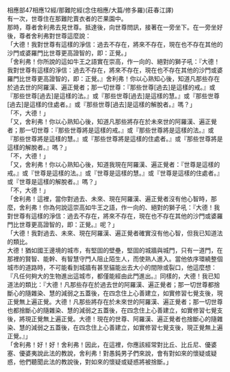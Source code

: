 相應部47相應12經/那難陀經(念住相應/大篇/修多羅)(莊春江譯)  
有一次，世尊住在那難陀賣衣者的芒果園中。  
那時，尊者舍利弗去見世尊。抵達後，向世尊問訊，接著在一旁坐下。在一旁坐好後，尊者舍利弗對世尊這麼說：  
「大德！我對世尊有這樣的淨信：過去不存在，將來不存在，現在也不存在其他的沙門或婆羅門比世尊更高證智的，即：正覺。」  
「舍利弗！你所說的這如牛王之語實在崇高，作一向的、絕對的獅子吼：『大德！我對世尊有這樣的淨信：過去不存在，將來不存在，現在也不存在其他的沙門或婆羅門比世尊更高證智的，即：正覺。』舍利弗！你以心熟知心後，知道凡那些存在於過去世的阿羅漢、遍正覺者；那一切世尊：『那些世尊[過去]是這樣的戒。』或『那些世尊[過去]是這樣的法。』或『那些世尊[過去]是這樣的慧。』或『那些世尊[過去]是這樣的住處者。』或『那些世尊[過去]是這樣的解脫者。』嗎？」  
「不，大德！」  
「又，舍利弗！你以心熟知心後，知道凡那些將存在於未來世的阿羅漢、遍正覺者；那一切世尊：『那些世尊將是這樣的戒。』或『那些世尊將是這樣的法。』或『那些世尊將是這樣的慧。』或『那些世尊將是這樣的住處者。』或『那些世尊將是這樣的解脫者。』嗎？」  
「不，大德！」  
「又，舍利弗！你以心熟知心後，知道我現在阿羅漢、遍正覺者：『世尊是這樣的戒。』或『世尊是這樣的法。』或『世尊是這樣的慧。』或『世尊是這樣的住處者。』或『世尊是這樣的解脫者。』嗎？」  
「不，大德！」  
「舍利弗！這裡，當你對過去、未來、現在阿羅漢、遍正覺者沒有他心智時，那麼，舍利弗！你為何說這崇高如牛王之語，作一向的、絕對的獅子吼：『大德！我對世尊有這樣的淨信：過去不存在，將來不存在，現在也不存在其他的沙門或婆羅門比世尊更高證智的，即：正覺。』呢？」  
「大德！我對過去、未來、現在阿羅漢、遍正覺者確實沒有他心智，但我已知道法的類比。  
大德！猶如國王邊境的城市，有堅固的壁壘，堅固的城牆與城門，只有一道門，在那裡的賢智、能幹、有智慧守門人阻止陌生人，而使熟人進入。當他依序環繞整個城市的道路時，不可能看到城牆有甚至貓能出去大小的間隙或裂口，他這麼想：『凡任何夠大的生物進出這城市，都僅能經由此門進出。』同樣的，大德！我已知道法的類比：『大德！凡那些存在於過去世的阿羅漢、遍正覺者；那一切世尊都捨斷心的隨雜染、慧的減弱之五蓋後，在四念住上心善建立，如實修習七覺支後，現正覺無上遍正覺。大德！凡那些將存在於未來世的阿羅漢、遍正覺者；那一切世尊也都捨斷心的隨雜染、慧的減弱之五蓋後，在四念住上心善建立，如實修習七覺支後，將現正覺無上遍正覺。大德！現在的世尊、阿羅漢、遍正覺者也捨斷心的隨雜染、慧的減弱之五蓋後，在四念住上心善建立，如實修習七覺支後，現正覺無上遍正覺。』」  
「舍利弗！好！好！舍利弗！因此，在這裡，你應該經常對比丘、比丘尼、優婆塞、優婆夷說此法的教說，舍利弗！對愚鈍男子們來說，會有對如來的懷疑或疑惑，他們聽聞此法的教說後，對如來的懷疑或疑惑將被捨斷。」  
  
  
